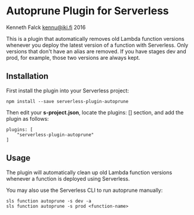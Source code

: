 # Autoprune Plugin for Serverless
Kenneth Falck <kennu@iki.fi> 2016

This is a plugin that automatically removes old Lambda function versions
whenever you deploy the latest version of a function with Serverless.
Only versions that don't have an alias are removed. If you have stages
dev and prod, for example, those two versions are always kept.

## Installation

First install the plugin into your Serverless project:

    npm install --save serverless-plugin-autoprune

Then edit your **s-project.json**, locate the plugins: [] section, and add
the plugin as follows:

    plugins: [
        "serverless-plugin-autoprune"
    ]

## Usage

The plugin will automatically clean up old Lambda function versions whenever
a function is deployed using Serverless.

You may also use the Serverless CLI to run autoprune manually:

    sls function autoprune -s dev -a
    sls function autoprune -s prod <function-name>
